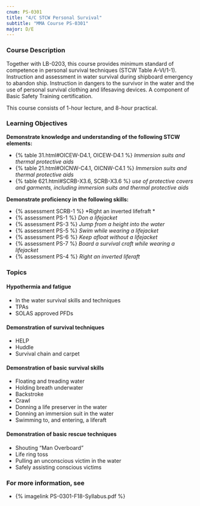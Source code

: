 ```yaml
---
cnum: PS-0301
title: "4/C STCW Personal Survival"
subtitle: "MMA Course PS-0301"
major: D/E
---
```


### Course Description

Together with LB-0203, this course provides minimum standard of competence in personal survival techniques (STCW Table A-VI/1-1). Instruction and assessment in water survival during shipboard emergency to abandon ship. Instruction in dangers to the survivor in the water and the use of personal survival clothing and lifesaving devices. A component of Basic Safety Training certification.

This course consists of 1-hour lecture, and 8-hour practical.


### Learning Objectives

**Demonstrate knowledge and understanding of the following STCW elements:**

* {% table 31.html#OICEW-D4.1, OICEW-D4.1 %} *Immersion suits and thermal protective aids*
* {% table 21.html#OICNW-C4.1, OICNW-C4.1 %} *Immersion suits and thermal protective aids*
* {% table 621.html#SCRB-X3.6, SCRB-X3.6 %} *use of protective covers and garments, including immersion suits and thermal protective aids*

**Demonstrate proficiency in the following skills:**

* {% assessment SCRB-1 %} *Right an inverted lifefraft *
* {% assessment PS-1 %} *Don a lifejacket*
* {% assessment PS-3 %} *Jump from a height into the water*
* {% assessment PS-5 %} *Swim while wearing a lifejacket*
* {% assessment PS-6 %} *Keep afloat without a lifejacket*
* {% assessment PS-7 %} *Board a survival craft while wearing a lifejacket*
* {% assessment PS-4 %} *Right an inverted liferaft*

### Topics

#### Hypothermia and fatigue

* In the water survival skills and techniques
* TPAs  
* SOLAS approved PFDs

#### Demonstration of survival techniques

* HELP
* Huddle
* Survival chain and carpet 

#### Demonstration of basic survival skills

* Floating and treading water
* Holding breath underwater 
* Backstroke 
* Crawl
* Donning a life preserver in the water
* Donning an immersion suit in the water 
* Swimming to, and entering, a liferaft 


#### Demonstration of basic rescue techniques

* Shouting “Man Overboard”
* Life ring toss 
* Pulling an unconscious victim in the water
* Safely assisting conscious victims 



### For more information, see 

* {% imagelink PS-0301-F18-Syllabus.pdf %} 



